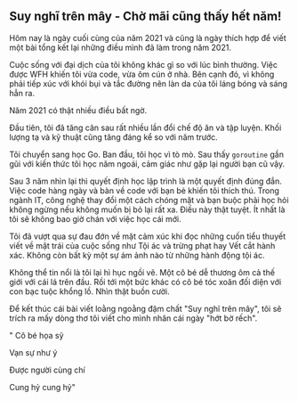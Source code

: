 ## Suy nghĩ trên mây - Chờ mãi cũng thấy hết năm!

Hôm nay là ngày cuối cùng của năm 2021 và cũng là ngày thích hợp để viết một bài tổng kết lại những điều mình đã làm trong năm 2021.

Cuộc sống với đại dịch của tôi không khác gì so với lúc bình thường. Việc được WFH khiến tôi vừa code, vừa ôm cún ở nhà. Bên cạnh đó, vì không phải tiếp xúc với khói bụi và tắc đường nên làn da của tôi láng bóng và sáng hẳn ra.

Năm 2021 có thật nhiều điều bất ngờ.

Đầu tiên, tôi đã tăng cân sau rất nhiều lần đổi chế độ ăn và tập luyện. Khối lượng tạ và kỹ thuật cũng tăng đáng kể so với năm trước.

Tôi chuyển sang học Go. Ban đầu, tôi học vì tò mò. Sau thấy `goroutine` gần gũi với kiến thức tôi học năm ngoái, cảm giác như gặp lại người bạn cũ vậy. 

Sau 3 năm nhìn lại thì quyết định học lập trình là một quyết định đúng đắn. Việc code hàng ngày và bàn về code với bạn bè khiến tôi thích thú. Trong ngành IT, công nghệ thay đổi một cách chóng mặt và bạn buộc phải học hỏi không ngừng nếu không muốn bị bỏ lại rất xa. Điều này thật tuyệt. Ít nhất là tôi sẽ không bao giờ chán với việc học cái mới.

Tôi đã vượt qua sự đau đớn về mặt cảm xúc khi đọc những cuốn tiểu thuyết viết về mặt trái của cuộc sống như Tội ác và trừng phạt hay Vết cắt hành xác. Không còn bất kỳ một sự ám ảnh nào từ những hành động tội ác.

Không thể tin nổi là tôi lại hì hục ngồi vẽ. Một cô bé dễ thương ôm cả thế giới với cái lá trên đầu. Rồi tới một bức khác có cô bé tóc xoăn đối diện với con bạc tuộc khổng lồ. Nhìn thật buồn cười.

Để kết thúc cái bài viết loằng ngoằng đậm chất "Suy nghĩ trên mây", tôi sẽ trích ra mấy dòng thơ tôi viết cho mình nhân cái ngày "hớt bờ rếch".

" Cô bé họa sỹ

Vạn sự như ý

Được người cùng chí

Cung hỷ cung hỷ"

